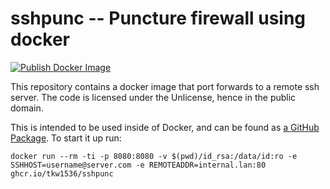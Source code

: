 # sshpunc -- Puncture firewall using docker

[![Publish Docker Image](https://github.com/tkw1536/sshpunc/actions/workflows/docker.yml/badge.svg)](https://github.com/tkw1536/sshpunc/actions/workflows/docker.yml)

This repository contains a docker image that port forwards to a remote ssh server.
The code is licensed under the Unlicense, hence in the public domain. 

This is intended to be used inside of Docker, and can be found as [a GitHub Package](https://github.com/users/tkw1536/packages/container/package/sshpunc). 
To start it up run:

```
docker run --rm -ti -p 8080:8080 -v $(pwd)/id_rsa:/data/id:ro -e SSHHOST=username@server.com -e REMOTEADDR=internal.lan:80 ghcr.io/tkw1536/sshpunc
```
